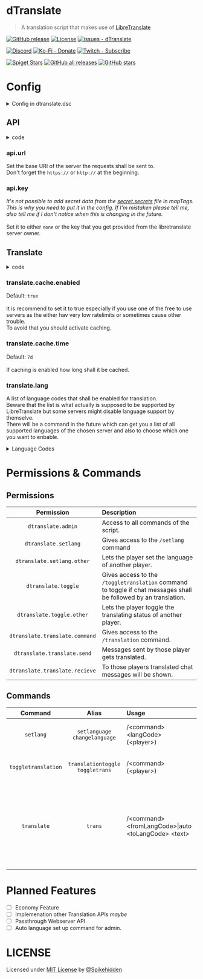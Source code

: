 # **dTranslate**
> A translation script that makes use of [LibreTranslate](https://github.com/LibreTranslate/LibreTranslate)

 <!-- ![Logo Placeholder](/Logo/logo%400%2C25x.png) -->

[![GitHub release](https://img.shields.io/github/release/Spikehidden/dTranslate?&sort=semver&color=blue)](https://github.com/Spikehidden/dTranslate/releases/)
[![License](https://img.shields.io/github/license/Spikehidden/dTranslate?logo=Creative%20commons)](#LICENSE)
[![issues - dTranslate](https://img.shields.io/github/issues/Spikehidden/dTranslate)](https://github.com/Spikehidden/dTranslate/issues)

[![Discord](https://img.shields.io/discord/731894292557201529?label=Discord&logo=Discord)](https://spikey.biz/discord)
[![Ko-Fi - Donate](https://img.shields.io/badge/Ko--Fi-Donate-FF5E5B?logo=Ko-Fi&logoColor=white&color=blue)](https://spikey.biz/kofi)
[![Twitch - Subscribe](https://img.shields.io/badge/Twitch-Subscribe-9146FF?logo=Twitch&logoColor=white)](https://spikey.biz/twitch)

[![Spiget Stars](https://img.shields.io/spiget/stars/105498?label=spigotmc.org&logo=data%3Aimage%2Fpng%3Bbase64%2CiVBORw0KGgoAAAANSUhEUgAAABAAAAAQCAYAAAAf8%2F9hAAAAmklEQVQ4jaVTORKAIAzcOD6CRt9AbWPHv%2F2Bb9CGX8RGHCQHzrgVQ5LdTQgECVbuWpA4GKjJ1NyhJ8W7H%2FcI2lbU1lwHRd1z0W0BAM6wmjFtMFyr1sVz2ETNCKU3rXjK20ugEI29KWvEAEARDICodWCpU5TDpGjM4Miy%2BLbMjQtzE7U3L7kPiUfg4ctf8bGkzEvKDHxcJA%2B%2FCS5YrDUokhVf1AAAAABJRU5ErkJggg%3D%3D&style=flat)](https://www.spigotmc.org/resources/105498/)
[![GitHub all releases](https://img.shields.io/github/downloads/Spikehidden/dTranslate/total?logo=github&style=flat)](https://github.com/spikehidden/dTranslate/releases/latest)
[![GitHub stars](https://img.shields.io/github/stars/spikehidden/dTranslate)](https://github.com/spikehidden/dTranslate/stargazers)

# **Config**

<details>
  <summary>Config in dtranslate.dsc</summary>

  ```yaml
dTranslate:
    type: data
    api:
        #- Set the base url with "http://" or "https://" but without "/" at the end.
        # Here are two possible APIs that do not need a key but have their downsites.
        # I recommend using your own liberetranslate server.
        # "libretranslate.de" has a very low ratelimit of 20!
        # url: https://libretranslate.de
        # "translate.terraprint.co" has often server errors.
        url: https://translate.terraprint.co
        # A list of other servers that can be used can be found on their GitHub: https://github.com/LibreTranslate/LibreTranslate

        #- Your API key if you need one. If none is neceserry use "none".
        key: none
        # Ratelimit is not used at the moment.
        # ratelimit: 20
    translate:
        cache:
            enabled: true
            time: 7d
        lang:
        #- Set which language shall be translated.
        # English
        - en
        # Arabic
        - ar
        # Azerbaijani
        - az
        # Chinese
        - zh
        # Czech
        - cs
        # Danish
        #- da
        # Dutch
        - nl
        # Esperanto
        - eo
        # Finnish
        - fi
        # French
        - fr
        # German
        - de
        # Greek
        - el
        # Hebrew
        - he
        # Hindi
        - hi
        # Hungarian
        - hu
        # Indonesian
        - id
        # Irish
        - ga
        # Italian
        - it
        # Japanese
        - ja
        # Korean
        - ko
        # Persian
        - fa
        # Polish
        - pl
        # Portuguese
        - pt
        # Russian
        - ru
        # Slovak
        - sk
        # Spanish
        - es
        # Swedish
        - sv
        # Turkish
        - tr
        # Ukranian
        - uk

#-- ADVANCED CONFIG --#
#- Edit the format of how Auto-Translated messages are shown.
dTranslateChatFormat:
    type: format
    format: <aqua><[name]><white><&sq>s translated<&co> <gray><[text]><reset>
```

</details>

## **API**
<details>
    <summary>code</summary>

```yml
api:
    url: https://translate.terraprint.co
    key: none
```
</details>

### **api.url**
Set the base URI of the server the requests shall be sent to.\
Don't forget the `https://` or `http://` at the beginning.

### **api.key**
*It's not possible to add secret data from the [secret.secrets](https://meta.denizenscript.com/Docs/ObjectTypes/SecretTag) file in mapTags. This is why you need to put it in the config. If I'm mistaken please tell me, also tell me if I don't notice when this is changing in the future.*\
\
Set it to either `none` or the key that you get provided from the libretranslate server owner.

## **Translate**
<details>
    <summary>code</summary>

```yml
translate:
        cache:
            enabled: true
            time: 7d
        lang:
        - en
        - ar
        - az
        - zh
        - cs
        - da
        - nl
        - eo
        - fi
        - fr
        - de
        - el
        - he
        - hi
        - hu
        - id
        - ga
        - it
        - ja
        - ko
        - fa
        - pl
        - pt
        - ru
        - sk
        - es
        - sv
        - tr
        - uk
```
</details>

### **translate.cache.enabled**
Default: `true`\
\
It is recommend to set it to true especially if you use one of the free to use servers as the either hav very low ratelimits or sometimes cause other trouble.\
To avoid that you should activate caching.

### **translate.cache.time**
Default: `7d`\
\
If caching is enabled how long shall it be cached.

### **translate.lang**
A list of language codes that shall be enabled for translation.\
Beware that the list is what actually is supposed to be supported by LibreTranslate but some servers might disable language support by themselve.\
There will be a command in the future which can get you a list of all supported languages of the chosen server and also to choose which one you want to enbable.

<details>
    <summary>Language Codes</summary>

| Language    | Code |
| :---------- | :--: |
| Arabic      | ar   |
| Azerbaijani | az   |
| Chinese     | zh   |
| Czech       | cs   |
| Danish      | da   |
| Dutch       | nl   |
| English     | en   |
| Esperanto   | eo   |
| Finnish     | fi   |
| French      | fr   |
| German      | de   |
| Greek       | el   |
| Hebrew      | he   |
| Hindi       | hi   |
| Hungarian   | hu   |
| Indonesian  | id   |
| Irish       | ga   |
| Italian     | it   |
| Japanese    | ja   |
| Korean      | ko   |
| Persian     | fa   |
| Polish      | pl   |
| Portuguese  | pt   |
| Russian     | ru   |
| Slovak      | sk   |
| Spanish     | es   |
| Swedish     | sv   |
| Turkish     | tr   |
| Ukranian    | uk   |

</details>

# Permissions & Commands

## Permissions

<!-- **`dtranslate.admin`**
Access to all commands of the script.

`dtranslate.setlang`
Gives acces to the `/setlang` command

`dtranslate.setlang.other`
Let's the player set the language of another player.

`dtranslate.toggle`
Gives acces to the `/toggletranslation` command to toggle if chat messages shall be followed by an translation.

`dtranslate.toggle.other`
Lets the player toggle the translating status of another player.

`dtranslate.translate`
Gives access to the `/translation` command. -->

| Permission                     | Description                                                                                                      |
| :----------------------------: | :--------------------------------------------------------------------------------------------------------------- |
| `dtranslate.admin`             | Access to all commands of the script.                                                                            |
| `dtranslate.setlang`           | Gives access to the `/setlang` command                                                                           |
| `dtranslate.setlang.other`     | Lets the player set the language of another player.                                                              |
| `dtranslate.toggle`            | Gives access to the `/toggletranslation` command to toggle if chat messages shall be followed by an translation. |
| `dtranslate.toggle.other`      | Lets the player toggle the translating status of another player.                                                 |
| `dtranslate.translate.command` | Gives access to the `/translation` command.                                                                      |
| `dtranslate.translate.send`    | Messages sent by those player gets translated.                                                                   |
| `dtranslate.translate.recieve` | To those players translated chat messages will be shown.                                                         |

## Commands

| Command             | Alias                                                                 | Usage                                  | Permission           | Description                 |
| :-----------------: | :-------------------------------------------------------------------: | :------------------------------------- | :------------------: | :-------------------------- |
| `setlang`           | `setlanguage` <br> `changelanguage`    | /\<command\> \<langCode\> (\<player\>) | dtranslate.setlang   | Used to set your/\<player\>'s language to \[\<langCode\>\] |
| `toggletranslation` | `translationtoggle` <br> `toggletrans` | /\<command\> (\<player\>)              | dtranslate.toggle    | Used to set your/\<player\> translation status to off/on.  |
| `translate`         | `trans` | /\<command\> \<fromLangCode\>\|auto \<toLangCode\> \<text\>           | dtranslate.translate.command | Used to translate \<text\> from \<fromLangCode\> to \<toLangCode\>. <br> Use auto instead of \<fromLangCode\> to automaticly determine the language. |

# Planned Features

- [ ] Economy Feature
- [ ] Implemenation other Translation APIs *maybe*
- [ ] Passthrough Webserver API
- [ ] Auto language set up command for admin.

# **LICENSE**
Licensed under [MIT License](/LICENSE) by [@Spikehidden](https://github.com/spikehidden)
